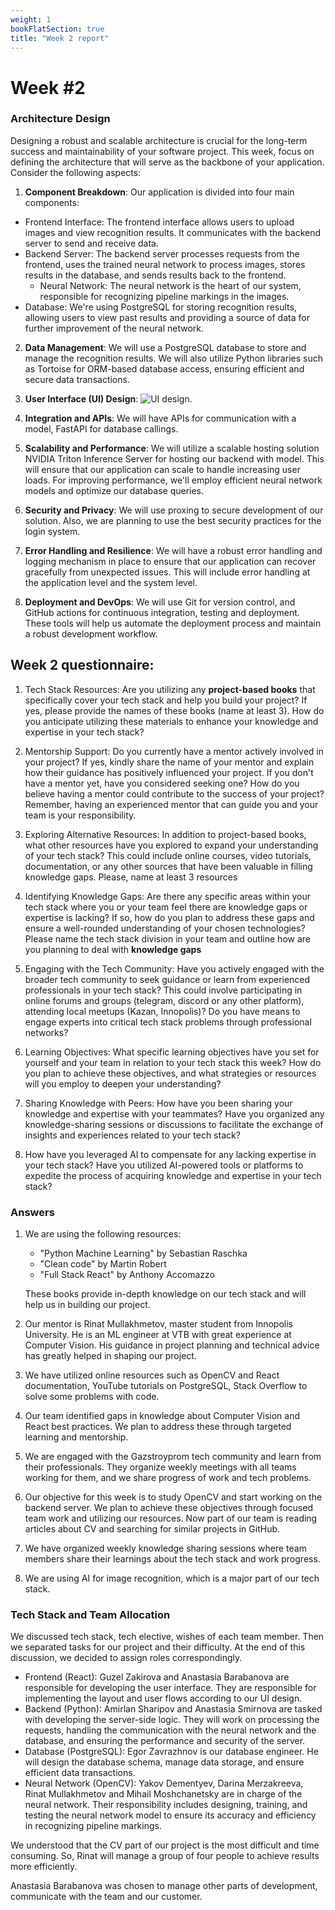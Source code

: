 ```yaml
---
weight: 1
bookFlatSection: true
title: "Week 2 report"
---
```


# **Week #2**

### **Architecture Design**

Designing a robust and scalable architecture is crucial for the long-term success and maintainability of your software project. This week, focus on defining the architecture that will serve as the backbone of your application. Consider the following aspects:

1. **Component Breakdown**: 
Our application is divided into four main components:
- Frontend Interface: The frontend interface allows users to upload images and view recognition results. It communicates with the backend server to send and receive data.
- Backend Server: The backend server processes requests from the frontend, uses the trained neural network to process images, stores results in the database, and sends results back to the frontend.
  - Neural Network: The neural network is the heart of our system, responsible for recognizing pipeline markings in the images.
- Database: We're using PostgreSQL for storing recognition results, allowing users to view past results and providing a source of data for further improvement of the neural network.


2. **Data Management**: 
We will use a PostgreSQL database to store and manage the recognition results. We will also utilize Python libraries such as Tortoise for ORM-based database access, ensuring efficient and secure data transactions.

3. **User Interface (UI) Design**: 
![UI design](/PipeVision/UIdesign.png "Design").

4. **Integration and APIs**: 
We will have APIs for communication with a model, FastAPI for database callings.

5. **Scalability and Performance**: 
We will utilize a scalable hosting solution NVIDIA Triton Inference Server for hosting our backend with model. This will ensure that our application can scale to handle increasing user loads. For improving performance, we'll employ efficient neural network models and optimize our database queries.

6. **Security and Privacy**: 
We will use proxing to secure development of our solution. Also, we are planning to use the best security practices for the login system.

7. **Error Handling and Resilience**: 
We will have a robust error handling and logging mechanism in place to ensure that our application can recover gracefully from unexpected issues. This will include error handling at the application level and the system level.

8. **Deployment and DevOps**: 
We will use  Git for version control, and GitHub actions for continuous integration, testing and deployment. These tools will help us automate the deployment process and maintain a robust development workflow.


## **Week 2 questionnaire:**  

1. Tech Stack Resources: Are you utilizing any **project-based books** that specifically cover your tech stack and help you build your project? If yes, please provide the names of these books (name at least 3). How do you anticipate utilizing these materials to enhance your knowledge and expertise in your tech stack?


2. Mentorship Support: Do you currently have a mentor actively involved in your project? If yes, kindly share the name of your mentor and explain how their guidance has positively influenced your project. If you don't have a mentor yet, have you considered seeking one? How do you believe having a mentor could contribute to the success of your project? Remember, having an experienced mentor that can guide you and your team is your responsibility.


3. Exploring Alternative Resources: In addition to project-based books, what other resources have you explored to expand your understanding of your tech stack? This could include online courses, video tutorials, documentation, or any other sources that have been valuable in filling knowledge gaps. Please, name at least 3 resources


4. Identifying Knowledge Gaps: Are there any specific areas within your tech stack where you or your team feel there are knowledge gaps or expertise is lacking? If so, how do you plan to address these gaps and ensure a well-rounded understanding of your chosen technologies? Please name the tech stack division in your team and outline how are you planning to deal with **knowledge gaps**


5. Engaging with the Tech Community: Have you actively engaged with the broader tech community to seek guidance or learn from experienced professionals in your tech stack? This could involve participating in online forums and groups (telegram, discord or any other platform), attending local meetups (Kazan, Innopolis)? Do you have means to engage experts into critical tech stack problems through professional networks?


6. Learning Objectives: What specific learning objectives have you set for yourself and your team in relation to your tech stack this week? How do you plan to achieve these objectives, and what strategies or resources will you employ to deepen your understanding?


7. Sharing Knowledge with Peers: How have you been sharing your knowledge and expertise with your teammates? Have you organized any knowledge-sharing sessions or discussions to facilitate the exchange of insights and experiences related to your tech stack?


8. How have you leveraged AI to compensate for any lacking expertise in your tech stack? Have you utilized AI-powered tools or platforms to expedite the process of acquiring knowledge and expertise in your tech stack?


### Answers
1. We are using the following resources:
    - "Python Machine Learning" by Sebastian Raschka
    - "Clean code" by Martin Robert
    - "Full Stack React" by Anthony Accomazzo
  
    These books provide in-depth knowledge on our tech stack and will help us in building our project.

2. Our mentor is Rinat Mullakhmetov, master student from Innopolis University. He is an ML engineer at VTB with great experience at Computer Vision. His guidance in project planning and technical advice has greatly helped in shaping our project.
3. We have utilized online resources such as OpenCV and React documentation, YouTube tutorials on PostgreSQL, Stack Overflow to solve some problems with code.
4. Our team identified gaps in knowledge about Computer Vision and React best practices. We plan to address these through targeted learning and mentorship.
5. We are engaged with the Gazstroyprom tech community and learn from their professionals. They organize weekly meetings with all teams working for them, and we share progress of work and tech problems.
6. Our objective for this week is to study OpenCV and start working on the backend server. We plan to achieve these objectives through focused team work and utilizing our resources. Now part of our team is reading articles about CV and searching for similar projects in GitHub.
7. We have organized weekly knowledge sharing sessions where team members share their learnings about the tech stack and work progress. 
8. We are using AI for image recognition, which is a major part of our tech stack.




### **Tech Stack and Team Allocation**

We discussed tech stack, tech elective, wishes of each team member. Then we separated tasks for our project and their difficulty. At the end of this discussion, we decided to assign roles correspondingly.
- Frontend (React): Guzel Zakirova and Anastasia Barabanova are responsible for developing the user interface. They are responsible for implementing the layout and user flows according to our UI design.
- Backend (Python): Amirlan Sharipov and Anastasia Smirnova are tasked with developing the server-side logic. They will work on processing the requests, handling the communication with the neural network and the database, and ensuring the performance and security of the server.
- Database (PostgreSQL): Egor Zavrazhnov is our database engineer. He will design the database schema, manage data storage, and ensure efficient data transactions.
- Neural Network (OpenCV): Yakov Dementyev, Darina Merzakreeva, Rinat Mullakhmetov and Mihail Moshchanetsky are in charge of the neural network. Their responsibility includes designing, training, and testing the neural network model to ensure its accuracy and efficiency in recognizing pipeline markings.

We understood that the CV part of our project is the most difficult and time consuming. So, Rinat will manage a group of four people to achieve results more efficiently.

Anastasia Barabanova was chosen to manage other parts of development, communicate with the team and our customer. 
